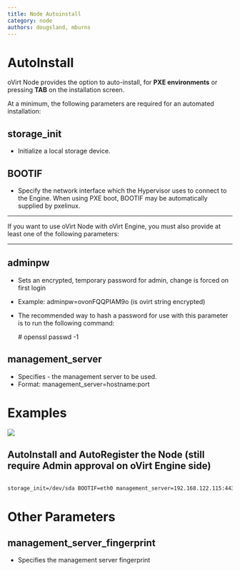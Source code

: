 ```yaml
---
title: Node Autoinstall
category: node
authors: dougsland, mburns
---
```


# AutoInstall

oVirt Node provides the option to auto-install, for **PXE environments** or pressing **TAB** on the installation screen.

At a minimum, the following parameters are required for an automated installation:

## storage_init

*   Initialize a local storage device.

## BOOTIF

*   Specify the network interface which the Hypervisor uses to connect to the Engine. When using PXE boot, BOOTIF may be automatically supplied by pxelinux.

------------------------------------------------------------------------

If you want to use oVirt Node with oVirt Engine, you must also provide at least one of the following parameters:

----

## adminpw

*   Sets an encrypted, temporary password for admin, change is forced on first login
*   Example: adminpw=ovonFQQPIAM9o (is ovirt string encrypted)
*   The recommended way to hash a password for use with this parameter is to run the following command:

      # openssl passwd -1

## management_server

*   Specifies - the management server to be used.
*   Format: management_server=hostname:port

# Examples

![](/images/wiki/OvirtAutoInstall.png)

## AutoInstall and AutoRegister the Node (still require Admin approval on oVirt Engine side)

      storage_init=/dev/sda BOOTIF=eth0 management_server=192.168.122.115:443 management_server_fingerprint=33:2B:79:D0:32:26:2A:08:5F:AF:F9:E9:FA:06:07:A6:6B:63:C4:8A adminpw=RHhwCLrQXB8zE 

# Other Parameters

## management_server_fingerprint

*   Specifies the management server fingerprint
